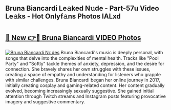 ## Bruna Biancardi Le𝚊ked N𝚞de - Part-57u Video Le𝚊ks - Hot Onlyf𝚊ns Photos IALxd

# <h2><a href="http://ac33024.deff.icu/?id=Bruna+Biancardi">🔗 New 👉🔴 Bruna Biancardi VIDEO Photos</a></h2>

[![Bruna Biancardi N𝚞des](https://i.imgur.com/rIISA9y.gif)](http://ac33024.deff.icu/?id=Bruna+Biancardi)
Bruna Biancardi's music is deeply personal, with songs that delve into the complexities of mental health. Tracks like "Pool Party" and "Softly" tackle themes of anxiety, depression, and the desire for connection. She bravely shares her own struggles with these issues, creating a space of empathy and understanding for listeners who grapple with similar challenges. Bruna Biancardi began her online journey in 2017, initially creating cosplay and gaming-related content. Her content gradually evolved, becoming increasingly sexually suggestive. She gained initial attention through Twitch streams and Instagram posts featuring provocative imagery and suggestive commentary.
